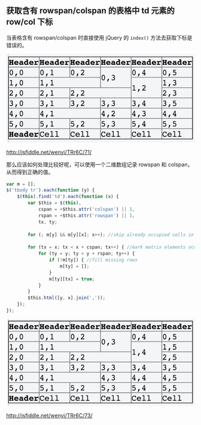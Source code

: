 ## 获取含有 rowspan/colspan 的表格中 td 元素的 row/col 下标

当表格含有 rowspan/colspan 时直接使用 jQuery 的 `index()` 方法去获取下标是错误的。

![](1.png)

http://jsfiddle.net/wenyi/TRr6C/71/

那么应该如何处理比较好呢，可以使用一个二维数组记录 rowspan 和 colspan，从而得到正确的值。

```js
var m = [];
$('tbody tr').each(function (y) {
    $(this).find('td').each(function (x) {
        var $this = $(this),
            cspan = +$this.attr('colspan') || 1,
            rspan = +$this.attr('rowspan') || 1,
            tx, ty;

        for (; m[y] && m[y][x]; x++); //skip already occupied cells in current row

        for (tx = x; tx < x + cspan; tx++) { //mark matrix elements occupied by current cell with true
            for (ty = y; ty < y + rspan; ty++) {
                if (!m[ty]) { //fill missing rows
                    m[ty] = [];
                }
                m[ty][tx] = true;
            }
        }
        $this.html([y, x].join(','));
    });
});
```
![](2.png)

http://jsfiddle.net/wenyi/TRr6C/73/